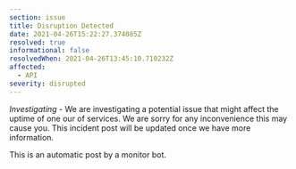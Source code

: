 ```yaml
---
section: issue
title: Disruption Detected
date: 2021-04-26T15:22:27.374085Z
resolved: true
informational: false
resolvedWhen: 2021-04-26T13:45:10.710232Z
affected:
  - API
severity: disrupted
---
```

*Investigating* - We are investigating a potential issue that might affect the uptime of one our of services. We are sorry for any inconvenience this may cause you. This incident post will be updated once we have more information.

This is an automatic post by a monitor bot.
        